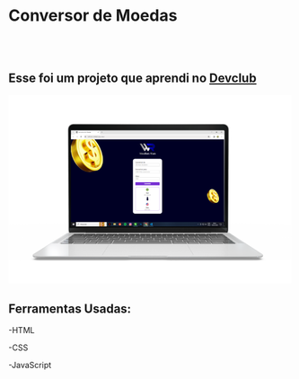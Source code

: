 <h1>Conversor de Moedas</h1>
<br>
<br>
<h2>Esse foi um projeto que aprendi no <a href="https://rodolfomori.com.br/devclub">Devclub</a></h2>
<img src="https://github.com/wesllenrian/Conversor-de-moedas/blob/main/PNG/Conversor%20de%20Moedas%20Img.png?raw=true">
<h2>Ferramentas Usadas:</h2>
<p> -HTML</p>
<p> -CSS</p>
<p> -JavaScript</p>
